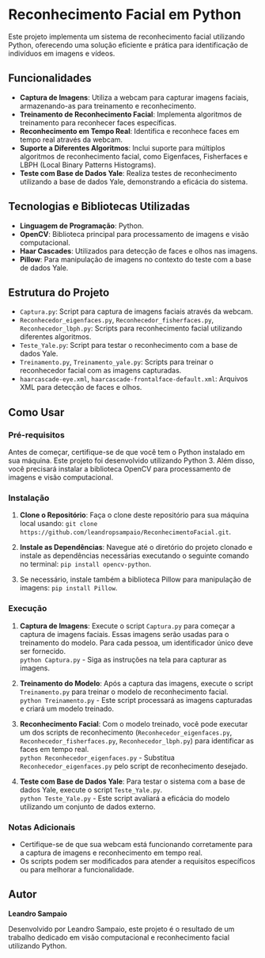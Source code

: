 # Reconhecimento Facial em Python

Este projeto implementa um sistema de reconhecimento facial utilizando Python, oferecendo uma solução eficiente e prática para identificação de indivíduos em imagens e vídeos.

## Funcionalidades

- **Captura de Imagens**: Utiliza a webcam para capturar imagens faciais, armazenando-as para treinamento e reconhecimento.
- **Treinamento de Reconhecimento Facial**: Implementa algoritmos de treinamento para reconhecer faces específicas.
- **Reconhecimento em Tempo Real**: Identifica e reconhece faces em tempo real através da webcam.
- **Suporte a Diferentes Algoritmos**: Inclui suporte para múltiplos algoritmos de reconhecimento facial, como Eigenfaces, Fisherfaces e LBPH (Local Binary Patterns Histograms).
- **Teste com Base de Dados Yale**: Realiza testes de reconhecimento utilizando a base de dados Yale, demonstrando a eficácia do sistema.

## Tecnologias e Bibliotecas Utilizadas

- **Linguagem de Programação**: Python.
- **OpenCV**: Biblioteca principal para processamento de imagens e visão computacional.
- **Haar Cascades**: Utilizados para detecção de faces e olhos nas imagens.
- **Pillow**: Para manipulação de imagens no contexto do teste com a base de dados Yale.

## Estrutura do Projeto

- `Captura.py`: Script para captura de imagens faciais através da webcam.
- `Reconhecedor_eigenfaces.py`, `Reconhecedor_fisherfaces.py`, `Reconhecedor_lbph.py`: Scripts para reconhecimento facial utilizando diferentes algoritmos.
- `Teste_Yale.py`: Script para testar o reconhecimento com a base de dados Yale.
- `Treinamento.py`, `Treinamento_yale.py`: Scripts para treinar o reconhecedor facial com as imagens capturadas.
- `haarcascade-eye.xml`, `haarcascade-frontalface-default.xml`: Arquivos XML para detecção de faces e olhos.

## Como Usar

### Pré-requisitos

Antes de começar, certifique-se de que você tem o Python instalado em sua máquina. Este projeto foi desenvolvido utilizando Python 3. Além disso, você precisará instalar a biblioteca OpenCV para processamento de imagens e visão computacional.

### Instalação

1. **Clone o Repositório**: Faça o clone deste repositório para sua máquina local usando: `git clone https://github.com/leandropsampaio/ReconhecimentoFacial.git`.

2. **Instale as Dependências**: Navegue até o diretório do projeto clonado e instale as dependências necessárias executando o seguinte comando no terminal: `pip install opencv-python`.

3. Se necessário, instale também a biblioteca Pillow para manipulação de imagens: `pip install Pillow`.


### Execução

1. **Captura de Imagens**: Execute o script `Captura.py` para começar a captura de imagens faciais. Essas imagens serão usadas para o treinamento do modelo. Para cada pessoa, um identificador único deve ser fornecido.  
`python Captura.py` - Siga as instruções na tela para capturar as imagens.

2. **Treinamento do Modelo**: Após a captura das imagens, execute o script `Treinamento.py` para treinar o modelo de reconhecimento facial.  
`python Treinamento.py` - Este script processará as imagens capturadas e criará um modelo treinado.

4. **Reconhecimento Facial**: Com o modelo treinado, você pode executar um dos scripts de reconhecimento (`Reconhecedor_eigenfaces.py`, `Reconhecedor_fisherfaces.py`, `Reconhecedor_lbph.py`) para identificar as faces em tempo real.  
`python Reconhecedor_eigenfaces.py` - Substitua `Reconhecedor_eigenfaces.py` pelo script de reconhecimento desejado.

4. **Teste com Base de Dados Yale**: Para testar o sistema com a base de dados Yale, execute o script `Teste_Yale.py`.  
`python Teste_Yale.py` - Este script avaliará a eficácia do modelo utilizando um conjunto de dados externo.

### Notas Adicionais

- Certifique-se de que sua webcam está funcionando corretamente para a captura de imagens e reconhecimento em tempo real.
- Os scripts podem ser modificados para atender a requisitos específicos ou para melhorar a funcionalidade.

## Autor

**Leandro Sampaio**

Desenvolvido por Leandro Sampaio, este projeto é o resultado de um trabalho dedicado em visão computacional e reconhecimento facial utilizando Python.

